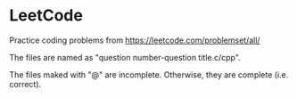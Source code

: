 # LeetCode
Practice coding problems from https://leetcode.com/problemset/all/

The files are named as "question number-question title.c/cpp".

The files maked with "@" are incomplete. Otherwise, they are complete (i.e. correct).
